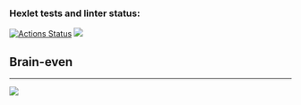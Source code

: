 ### Hexlet tests and linter status:
[![Actions Status](https://github.com/ofey51/frontend-project-lvl1/workflows/hexlet-check/badge.svg)](https://github.com/ofey51/frontend-project-lvl1/actions)
<a href="https://codeclimate.com/github/ofey51/frontend-project-lvl1/maintainability"><img src="https://api.codeclimate.com/v1/badges/7fe7f74b41b1d176488d/maintainability" /></a>
<h2>Brain-even</h2>
<hr>
<a href="https://asciinema.org/a/hCkc9wfoWd8mUBtaL0saOoyV8" target="_blank"><img src="https://asciinema.org/a/hCkc9wfoWd8mUBtaL0saOoyV8.svg" /></a>